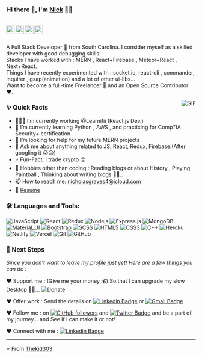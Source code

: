 ### Hi there 👋, I'm [Nick](https://github.com/Thekid303) 👨‍💻

<br/>

<a href="https://www.linkedin.com/in/nickgraves17/">
  <img align="left" alt="Nick's Linkedin" width="22px" src="https://cdn.jsdelivr.net/npm/simple-icons@v3/icons/linkedin.svg" />
</a>

<a href="https://t.me/nrkg89">
  <img align="left" alt="Nick's Telegram" width="22px" src="https://cdn.jsdelivr.net/npm/simple-icons@v3/icons/telegram.svg" />
</a>

<a href="https://twitter.com/nrkg89">
  <img align="left" alt="Nick Graves | Twitter" width="22px" src="https://cdn.jsdelivr.net/npm/simple-icons@v3/icons/twitter.svg" />
</a>

<a href="mailto:nicholasraves4@icloud.com">
  <img align="left" alt="Nick's Email" width="22px" src="https://cdn.jsdelivr.net/npm/simple-icons@v3/icons/gmail.svg" />
</a>


<br />
<br/>

<p>
A Full Stack Developer 🚀 from South Carolina. I consider myself as a skilled developer with good debugging skills.
<br/>
Stacks I have worked with : MERN , React+Firebase , Meteor+React , Next+React.
<br/>  
Things I have recently experimented with : socket.io, react-cli , commander, inquirer , gsap(animation) and a lot of other ui-libs...
<br/>
Want to become a full-time Freelancer 💸 and an Open Source Contributor ❤️.
</p>

  <img align="right" alt="GIF" src="https://media.giphy.com/media/MC6eSuC3yypCU/giphy.gif" />
  
### ✨ Quick Facts

- 👨🏽‍💻 I’m currently working @Learnifii (React.js Dev.)
- 🌱 I’m currently learning Python , AWS , and practicing for CompTIA Security+ certification
- 🤔 I’m looking for help for my future MERN projects
- 💬 Ask me about anything related to JS, React, Redux, Firebase.(After googling it 😜😌)
- ⚡️ Fun-Fact: I trade crypto  🙃
- 🎿 Hobbies other than coding : Reading blogs or about History , Playing Paintball , Thinking about writing blogs 🤔🤖..
- 📫 How to reach me: nicholasgraves4@icloud.com
- 📝 [Resume](https://docs.google.com/document/d/1Dj7T9_v4Ju_agHLl5DmNk-hSpc6oaGE4DX26FbPyqog/edit?usp=sharing) 

### 🛠️ Languages and Tools:

![JavaScript](https://img.shields.io/badge/-JavaScript-black?style=flat-square&logo=javascript)
![React](https://img.shields.io/badge/-React-black?style=flat-square&logo=react)
![Redux](https://img.shields.io/badge/-Redux-black?style=flat-square&logo=Redux)
![Nodejs](https://img.shields.io/badge/-Nodejs-black?style=flat-square&logo=Node.js)
![Express.js](https://img.shields.io/badge/-Express-black?style=flat-square&logo=expressjs)
![MongoDB](https://img.shields.io/badge/-MongoDB-black?style=flat-square&logo=mongodb)
![Material_UI](https://img.shields.io/badge/-Material_UI-black?style=flat-square&logo=material-ui)
![Bootstrap](https://img.shields.io/badge/-Bootstrap-black?style=flat-square&logo=bootstrap)
![SCSS](https://img.shields.io/badge/-SCSS-black?style=flat-square&logo=SASS)
![HTML5](https://img.shields.io/badge/-HTML5-black?style=flat-square&logo=html5&logoColor=white)
![CSS3](https://img.shields.io/badge/-CSS3-black?style=flat-square&logo=css3)
![C++](https://img.shields.io/badge/-C-black?style=flat-square&logo=c)
![Heroku](https://img.shields.io/badge/-Heroku-black?style=flat-square&logo=heroku)
![Netlify](https://img.shields.io/badge/-Netlify-black?style=flat-square&logo=netlify)
![Vercel](https://img.shields.io/badge/-Vercel-black?style=flat-square&logo=vercel)
![Git](https://img.shields.io/badge/-Git-black?style=flat-square&logo=git)
![GitHub](https://img.shields.io/badge/-GitHub-black?style=flat-square&logo=github)



### 👣 Next Steps

_Since you don't want to leave my profile just yet! Here are a few things you can do :_

❤️ Support me : (Give me your money 💰) So that I can upgrade my slow Desktop 🥺😌... [![Donate](https://img.shields.io/badge/$$-Support-green.svg?style=flat)](https://paypal.me/GravesX89)

❤️ Offer work : Send the details on [![Linkedin Badge](https://img.shields.io/badge/-Nick_Graves-blue?style=flat-square&logo=Linkedin&logoColor=white&link=https://www.linkedin.com/in/nickgraves17/)](https://www.linkedin.com/in/nickgraves17/)
or [![Gmail Badge](https://img.shields.io/badge/-nrkg89@gmail.com-c14438?style=flat-square&logo=Gmail&logoColor=white&link=mailto:nrkg89@gmail.com)](mailto:nrkg89@gmail.com)

❤️ Follow me : on [![GitHub followers](https://img.shields.io/github/followers/Thekid303?label=Follow&style=social)](https://github.com/Thekid303/?tab=follow) and [![Twitter Badge](https://img.shields.io/badge/-@nrkg89-1ca0f1?style=flat-square&labelColor=1ca0f1&logo=twitter&logoColor=white&link=https://twitter.com/nrkg89)](https://twitter.com/nrkg89)
and be a part of my journey... and See if I can make it or not!

❤️ Connect with me : [![Linkedin Badge](https://img.shields.io/badge/-Nick_Graves-blue?style=flat-square&logo=Linkedin&logoColor=white&link=https://www.linkedin.com/in/nickgraves17/)](https://www.linkedin.com/in/nickgraves17/)

<hr/>

⭐️ From [Thekid303](https://github.com/Thekid303)
